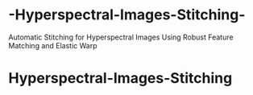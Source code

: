 # -Hyperspectral-Images-Stitching-
Automatic Stitching for Hyperspectral Images Using Robust Feature Matching and Elastic Warp
# Hyperspectral-Images-Stitching
